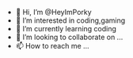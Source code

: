 - 👋 Hi, I’m @HeyImPorky
- 👀 I’m interested in coding,gaming
- 🌱 I’m currently learning coding
- 💞️ I’m looking to collaborate on ...
- 📫 How to reach me ...

<!---
HeyImPorky/HeyImPorky is a ✨ special ✨ repository because its `README.md` (this file) appears on your GitHub profile.
You can click the Preview link to take a look at your changes.
--->
